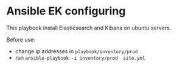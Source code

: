 # Ansible EK configuring
This playbook install Elasticsearch and Kibana on ubuntu servers.

Before use:
* change ip addresses in `playbook/inventory/prod`
* run ```ansible-playbook -i inventory/prod  site.yml```

